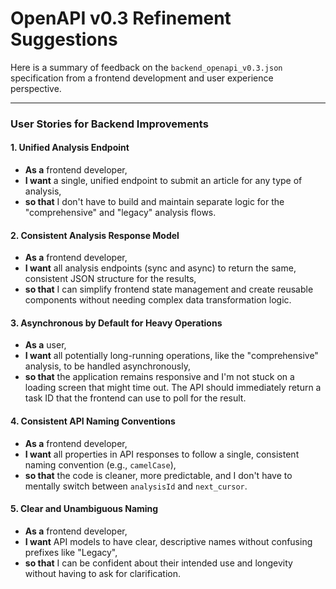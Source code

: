 # OpenAPI v0.3 Refinement Suggestions

Here is a summary of feedback on the `backend_openapi_v0.3.json` specification from a frontend development and user experience perspective.

---

### User Stories for Backend Improvements

#### 1. Unified Analysis Endpoint
*   **As a** frontend developer,
*   **I want** a single, unified endpoint to submit an article for any type of analysis,
*   **so that** I don't have to build and maintain separate logic for the "comprehensive" and "legacy" analysis flows.

#### 2. Consistent Analysis Response Model
*   **As a** frontend developer,
*   **I want** all analysis endpoints (sync and async) to return the same, consistent JSON structure for the results,
*   **so that** I can simplify frontend state management and create reusable components without needing complex data transformation logic.

#### 3. Asynchronous by Default for Heavy Operations
*   **As a** user,
*   **I want** all potentially long-running operations, like the "comprehensive" analysis, to be handled asynchronously,
*   **so that** the application remains responsive and I'm not stuck on a loading screen that might time out. The API should immediately return a task ID that the frontend can use to poll for the result.

#### 4. Consistent API Naming Conventions
*   **As a** frontend developer,
*   **I want** all properties in API responses to follow a single, consistent naming convention (e.g., `camelCase`),
*   **so that** the code is cleaner, more predictable, and I don't have to mentally switch between `analysisId` and `next_cursor`.

#### 5. Clear and Unambiguous Naming
*   **As a** frontend developer,
*   **I want** API models to have clear, descriptive names without confusing prefixes like "Legacy",
*   **so that** I can be confident about their intended use and longevity without having to ask for clarification. 